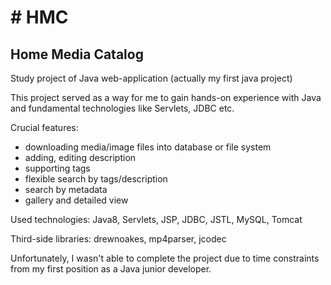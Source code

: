<h1># HMC</h1>

<h2> Home Media Catalog </h2>

Study project of Java web-application (actually my first java project) 

This project served as a way for me to gain hands-on experience with Java and fundamental technologies like Servlets, JDBC etc.

Crucial features:
- downloading media/image files into database or file system
- adding, editing description
- supporting tags
- flexible search by tags/description
- search by metadata
- gallery and detailed view

 Used technologies: Java8, Servlets, JSP, JDBC, JSTL, MySQL, Tomcat
 
 Third-side libraries: drewnoakes, mp4parser, jcodec

 Unfortunately, I wasn't able to complete the project due to time constraints from my first position as a Java junior developer.

